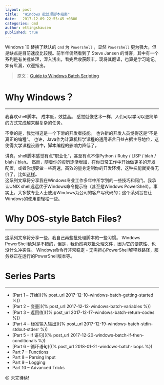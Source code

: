 ```yaml
---
layout: post
title:  "Windows 批处理脚本指南"
date:   2017-12-09 22:55:45 +0800
categories: cmd
author: ettingshausen
published: true
---
```


Windows 10 替换了默认的 `cmd` 为 `Powershell` ，显然 `Powershell` 更为强大，但是缺点是目前速度比较慢。前半年偶然看到了 Steve Jansen 的博客，其中有一个系列是有关批处理，深入浅出，看完后收获颇丰。现将其翻译，也算是学习笔记。如有纰漏，欢迎指出。

>原文：[Guide to Windows Batch Scripting](http://steve-jansen.github.io/guides/windows-batch-scripting/) 


# Why Windows？
---
我喜欢shell脚本。 成本低，效益高。 感觉就像艺术一样，人们可以学习以更简单的方式完成越来越复杂的任务。  

不幸的是，我觉得这是一个下滑的开发者技能。 也许新的开发人员觉得这是“不是真正的编程”。 也许，Java作为计算机科学课程的通用语言日益占据主导地位，这使得大学课程设置中，脚本编程的影响力降低了。  

讲真，shell脚本感觉有点“职业化”，甚至有点不像Python / Ruby / LISP / blah / blah / blah。 然而，随着你的资历逐渐增加，在你日常工作中开始做更多的开发配置，或者你想要做一些高速，高效的量身定制你的开发环境，这种技能就变得无价了，比如[这样](https://github.com/blog/1345-introducing-boxen)。  
这系列文章将分享我在Windows专业工作多年中所学到的一些技巧和窍门。我承认UNIX shell远远优于Windows命令提示符（甚至是Windows PowerShell）。事实上，大多数专业人士使用Windows为公司的客户写代码的；这个系列旨在让Windows的使用更轻松一些。

# Why DOS-style Batch Files?
---  
这系列文章将分享一些，我自己再些批处理脚本的一些习惯。 Windows PowerShell绝对是不错的，但是，我仍然喜欢批处理文件，因为它的便携性、也没什么冲突性。 Windows命令行非常稳定 - 无需担心PowerShell解释器路径，服务器正在运行的PowerShell版本等。

# Series Parts  
---

+ [Part 1 – 开始]({% post_url 2017-12-10-windows-batch-getting-started %})
+ [Part 2 – 变量]({% post_url 2017-12-12-windows-batch-variables %})
+ [Part 3 – 返回值]({% post_url 2017-12-17-windows-batch-return-codes %})
+ [Part 4 – 标准输入输出]({% post_url 2017-12-19-windows-batch-stdin-stdout-stderr %})
+ [Part 5 – If 语句]({% post_url 2017-12-20-windows-batch-if-then-conditionals %})
+ [Part 6 – 循环语句]({% post_url 2018-01-21-windows-batch-loops %})
+ Part 7 – Functions
+ Part 8 – Parsing Input
+ Part 9 – Logging
+ Part 10 – Advanced Tricks  

:wink:
未完待续! 